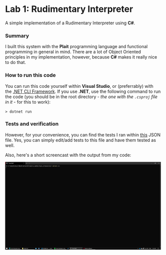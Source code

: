 # Lab 1: Rudimentary Interpreter

A simple implementation of a Rudimentary Interpreter using **C#**.

### Summary

I built this system with the **Plait** programming language and functional programming in general in mind. There are a lot of Object Oriented principles in my implementation, however, because **C#** makes it really nice to do that.

### How to run this code

You can run this code yourself within **Visual Studio**, or (preferrably) with the [.NET CLI Framework](https://dotnet.microsoft.com/download). If you use **.NET**, use the following command to run the code (you should be in the root directory - _the one with the `.csproj` file in it_ - for this to work):

```
> dotnet run
```

### Tests and verification

However, for your convenience, you can find the tests I ran within [this](https://github.com/rogvc/cs330/blob/main/labs/1_rudimentary_interpreter/Resources/Tests.json) JSON file. Yes, you can simply edit/add tests to this file and have them tested as well.

Also, here's a short screencast with the output from my code:

![Program output](https://github.com/rogvc/cs330/blob/main/labs/1_rudimentary_interpreter/Resources/test_run.gif?raw=true)
